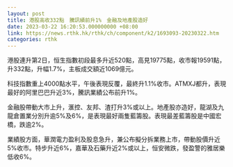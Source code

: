 ```yaml
---
layout: post
title: 港股高收332點　騰訊績前升1%　金融及地產股造好
date: 2023-03-22 16:20:53.000000000 +08:00
link: https://news.rthk.hk/rthk/ch/component/k2/1693093-20230322.htm
categories: rthk
---
```


港股連升第2日，恒生指數初段最多升近520點，高見19775點，收市報19591點，升332點，升幅1.7%，主板成交額近1069億元。

科技指數重上4000點水平，午後表現反覆，最終升1.1%收市。ATMXJ都升，表現最好的阿里巴巴升近3%，騰訊業績公布前升1%。

金融股帶動大市上升，滙控、友邦、渣打升3%或以上。地產股亦造好，龍湖及九龍倉置業分別升逾5%及6%，是表現最好兩隻藍籌股。表現最差藍籌股是中國宏橋，跌逾2%。

業績股方面，華潤電力盈利及股息急升，兼公布擬分拆業務上市，帶動股價升近5%收市。特步升近6%，嘉華及石藥升近2%或以上，恒安微跌，發盈警的雅居樂低收6%。
